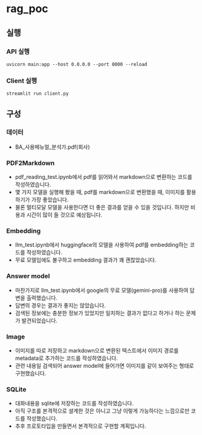 # rag_poc

## 실행
### API 실행
```
uvicorn main:app --host 0.0.0.0 --port 8000 --reload
```

### Client 실행
```
streamlit run client.py  
```


## 구성
### 데이터 
- BA_사용메뉴얼_분석가.pdf(회사)

### PDF2Markdown
- pdf_reading_test.ipynb에서 pdf를 읽어와서 markdown으로 변환하는 코드를 작성하였습니다.
- 몇 가지 모델을 실행해 봤을 때, pdf를 markdown으로 변환했을 때, 이미지를 활용하기가 가장 좋았습니다.
- 물론 멀티모달 모델을 사용한다면 더 좋은 결과를 얻을 수 있을 것입니다. 하지만 비용과 시간이 많이 들 것으로 예상됩니다.

### Embedding
- llm_test.ipynb에서 huggingface의 모델을 사용하여 pdf를 embedding하는 코드를 작성하였습니다.
- 무료 모델임에도 불구하고 embedding 결과가 꽤 괜찮았습니다.

### Answer model
- 마찬가지로 llm_test.ipynb에서 google의 무료 모델(gemini-pro)를 사용하여 답변을 출력했습니다. 
- 답변의 경우는 결과가 좋지는 않았습니다. 
- 검색된 정보에는 충분한 정보가 있었지만 일치하는 결과가 없다고 하거나 하는 문제가 발견되었습니다.

### Image
- 이미지를 따로 저장하고 markdown으로 변환된 텍스트에서 이미지 경로를 metadata로 추가하는 코드를 작성하였습니다.
- 관련 내용일 검색되어 answer model에 들어가면 이미지를 같이 보여주는 형태로 구현했습니다. 

### SQLite
- 대화내용을 sqlite에 저장하는 코드를 작성하였습니다.
- 아직 구조를 본격적으로 셜계한 것은 아니고 그냥 이렇게 가능하다는 느낌으로만 코드를 작성했습니다.
- 추후 프로토타입을 만들면서 본격적으로 구현할 계획입니다.